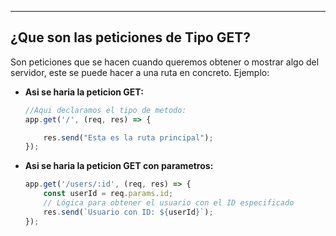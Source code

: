 
----

## ¿Que son las peticiones de Tipo GET?
Son peticiones que se hacen cuando queremos obtener o mostrar algo del servidor, este se puede hacer a una ruta en concreto. Ejemplo:

- **Asi se haria la peticion GET:**
	```javascript
	//Aqui declaramos el tipo de metodo:
	app.get('/', (req, res) => {
	
	    res.send("Esta es la ruta principal");
	});
	```
	
- **Asi se haria la peticion GET con parametros:**
	```javascript
	app.get('/users/:id', (req, res) => {
	    const userId = req.params.id;
	    // Lógica para obtener el usuario con el ID especificado
	    res.send(`Usuario con ID: ${userId}`);
	});
	```

